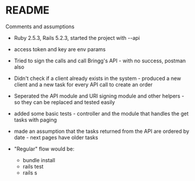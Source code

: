 # README

Comments and assumptions

* Ruby 2.5.3, Rails 5.2.3, started the project with --api
* access token and key are env params
* Tried to sign the calls and call Bringg's API - with no success, postman also
* Didn't check if a client already exists in the system - produced a new client and a new task for every API call to create an order
* Seperated the API module and URI signing module and other helpers - so they can be replaced and tested easily
* added some basic tests - controller and the module that handles the get tasks with paging
* made an assumption that the tasks returned from the API are ordered by date - next pages have older tasks

* "Regular" flow would be:
  * bundle install
  * rails test
  * rails s